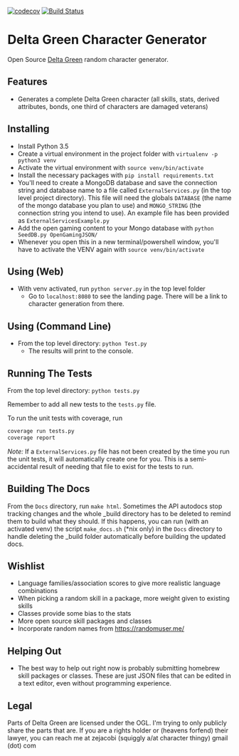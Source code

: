[![codecov](https://codecov.io/gh/zejacobi/DeltaGreen/branch/master/graph/badge.svg)](https://codecov.io/gh/zejacobi/DeltaGreen)
[![Build Status](https://travis-ci.org/zejacobi/DeltaGreen.svg?branch=master)](https://travis-ci.org/zejacobi/DeltaGreen)

# Delta Green Character Generator
Open Source [Delta Green](http://www.delta-green.com/) random character generator.

## Features
* Generates a complete Delta Green character (all skills, stats, derived attributes, bonds, one 
third of characters are damaged veterans)

## Installing
* Install Python 3.5
* Create a virtual environment in the project folder with `virtualenv -p python3 venv`
* Activate the virtual environment with `source venv/bin/activate`
* Install the necessary packages with `pip install requirements.txt`
* You'll need to create a MongoDB database and save the connection string and database name to a
file called `ExternalServices.py` (in the top level project directory). This file will need the 
globals `DATABASE` (the name of the mongo database you plan to use) and `MONGO_STRING` 
(the connection string you intend to use). An example file has been provided as 
`ExternalServicesExample.py`
* Add the open gaming content to your Mongo database with `python SeedDB.py OpenGamingJSON/`
* Whenever you open this in a new terminal/powershell window, you'll have to activate the VENV again
with `source venv/bin/activate`

## Using (Web)
* With venv activated, run `python server.py` in the top level folder
    * Go to `localhost:8080` to see the landing page. There will be a link to character
    generation from there.

## Using (Command Line)
* From the top level directory: `python Test.py`
    * The results will print to the console.

## Running The Tests
From the top level directory: `python tests.py`

Remember to add all new tests to the `tests.py` file.

To run the unit tests with coverage, run
```bash
coverage run tests.py
coverage report
```

*Note:* If a `ExternalServices.py` file has not been created by the time you run the unit tests,
it will automatically create one for you. This is a semi-accidental result of needing that file
to exist for the tests to run. 

## Building The Docs
From the `Docs` directory, run `make html`. 
Sometimes the API autodocs stop tracking changes and the whole _build directory has to be deleted
to remind them to build what they should. If this happens, you can run (with an activated venv) the
script `make_docs.sh` (*nix only) in the `Docs` directory to handle deleting the _build folder
automatically before building the updated docs.

## Wishlist
* Language families/association scores to give more realistic language combinations
* When picking a random skill in a package, more weight given to existing skills
* Classes provide some bias to the stats
* More open source skill packages and classes
* Incorporate random names from https://randomuser.me/

## Helping Out
* The best way to help out right now is probably submitting homebrew skill packages or classes.
These are just JSON files that can be edited in a text editor, even without programming experience.

## Legal
Parts of Delta Green are licensed under the OGL. I'm trying to only publicly share the parts that
are. If you are a rights holder or (heavens forfend) their lawyer, you can reach me at 
zejacobi (squiggly a/at character thingy) gmail (dot) com